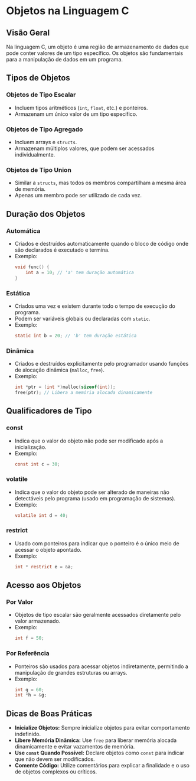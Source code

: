 
# Objetos na Linguagem C

## Visão Geral
Na linguagem C, um objeto é uma região de armazenamento de dados que pode conter valores de um tipo específico. Os objetos são fundamentais para a manipulação de dados em um programa.

## Tipos de Objetos

### Objetos de Tipo Escalar
- Incluem tipos aritméticos (`int`, `float`, etc.) e ponteiros.
- Armazenam um único valor de um tipo específico.

### Objetos de Tipo Agregado
- Incluem arrays e `structs`.
- Armazenam múltiplos valores, que podem ser acessados individualmente.

### Objetos de Tipo Union
- Similar a `structs`, mas todos os membros compartilham a mesma área de memória.
- Apenas um membro pode ser utilizado de cada vez.

## Duração dos Objetos

### Automática
- Criados e destruídos automaticamente quando o bloco de código onde são declarados é executado e termina.
- Exemplo:
  ```c
  void func() {
      int a = 10; // 'a' tem duração automática
  }
  ```

### Estática
- Criados uma vez e existem durante todo o tempo de execução do programa.
- Podem ser variáveis globais ou declaradas com `static`.
- Exemplo:
  ```c
  static int b = 20; // 'b' tem duração estática
  ```

### Dinâmica
- Criados e destruídos explicitamente pelo programador usando funções de alocação dinâmica (`malloc`, `free`).
- Exemplo:
  ```c
  int *ptr = (int *)malloc(sizeof(int));
  free(ptr); // Libera a memória alocada dinamicamente
  ```

## Qualificadores de Tipo

### const
- Indica que o valor do objeto não pode ser modificado após a inicialização.
- Exemplo:
  ```c
  const int c = 30;
  ```

### volatile
- Indica que o valor do objeto pode ser alterado de maneiras não detectáveis pelo programa (usado em programação de sistemas).
- Exemplo:
  ```c
  volatile int d = 40;
  ```

### restrict
- Usado com ponteiros para indicar que o ponteiro é o único meio de acessar o objeto apontado.
- Exemplo:
  ```c
  int * restrict e = &a;
  ```

## Acesso aos Objetos

### Por Valor
- Objetos de tipo escalar são geralmente acessados diretamente pelo valor armazenado.
- Exemplo:
  ```c
  int f = 50;
  ```

### Por Referência
- Ponteiros são usados para acessar objetos indiretamente, permitindo a manipulação de grandes estruturas ou arrays.
- Exemplo:
  ```c
  int g = 60;
  int *h = &g;
  ```

## Dicas de Boas Práticas
- **Inicialize Objetos:** Sempre inicialize objetos para evitar comportamento indefinido.
- **Libere Memória Dinâmica:** Use `free` para liberar memória alocada dinamicamente e evitar vazamentos de memória.
- **Use `const` Quando Possível:** Declare objetos como `const` para indicar que não devem ser modificados.
- **Comente Código:** Utilize comentários para explicar a finalidade e o uso de objetos complexos ou críticos.
